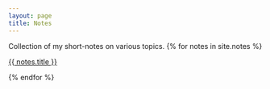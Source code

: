 ```yaml
---
layout: page
title: Notes
---
```

Collection of my short-notes on various topics. 
{% for notes in site.notes %}

<a href="{{ notes.url | prepend: site.baseurl }}">
        {{ notes.title }}
</a>


{% endfor %}    
